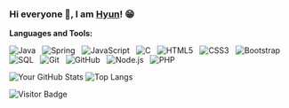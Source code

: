 ### Hi everyone 👋, I am [Hyun](https://github.com/hungndweq)! 😁
<!--
**rusty-sj/rusty-sj** is a ✨ _special_ ✨ repository because its `README.md` (this file) appears on your GitHub profile.
Here are some ideas to get you started:

- 🔭 I’m currently working on ...
- 🌱 I’m currently learning ...
- 👯 I’m looking to collaborate on ...
- 🤔 I’m looking for help with ...
- 💬 Ask me about ...
- 📫 How to reach me: ...
- 😄 Pronouns: ...
- ⚡ Fun fact: ...
- 🤔 I’m looking for help with Statistics
- 👯 I’m looking to collaborate on ...
-->
**Languages and Tools:** 

![Java](https://img.shields.io/badge/-Java-black?logo=java&style=social)&nbsp;&nbsp;
![Spring](https://img.shields.io/badge/-Spring%20Framework-black?logo=spring&style=social)&nbsp;&nbsp;
![JavaScript](https://img.shields.io/badge/-JavaScript-black?logo=javascript&style=social)&nbsp;&nbsp;
![C](https://img.shields.io/badge/-C-black?logo=c&style=social)&nbsp;&nbsp;
![HTML5](https://img.shields.io/badge/-HTML5-black?logo=html5&style=social)&nbsp;&nbsp;
![CSS3](https://img.shields.io/badge/-CSS3-black?logo=css3&style=social)&nbsp;&nbsp;
![Bootstrap](https://img.shields.io/badge/-Bootstrap-black?logo=bootstrap&style=social)&nbsp;&nbsp;
![SQL](https://img.shields.io/badge/-SQL-black?logo=sql&style=social)&nbsp;&nbsp;
![Git](https://img.shields.io/badge/-Git-black?logo=git&style=social)&nbsp;&nbsp;
![GitHub](https://img.shields.io/badge/-GitHub-black?logo=github&style=social)&nbsp;&nbsp;
![Node.js](https://img.shields.io/badge/-Node.js-green?logo=node.js&style=social)&nbsp;&nbsp;
![PHP](https://img.shields.io/badge/-PHP-purple?logo=php&style=social)&nbsp;&nbsp;

![Your GitHub Stats](https://github-readme-stats.vercel.app/api?username=hungndweq&count_private=true&show_icons=true&include_all_commits=true)
![Top Langs](https://github-readme-stats.vercel.app/api/top-langs/?username=hungndweq&hide=TeX&layout=compact)

![Visitor Badge](https://visitor-badge.laobi.icu/badge?page_id=hungndweq)


